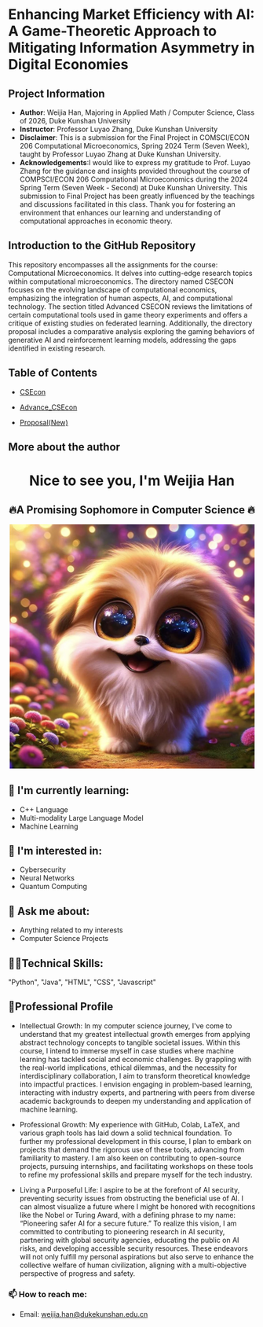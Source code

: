 # Enhancing Market Efficiency with AI: A Game-Theoretic Approach to Mitigating Information Asymmetry in Digital Economies
## Project Information

- **Author**: Weijia Han, Majoring in Applied Math / Computer Science, Class of 2026, Duke Kunshan University
- **Instructor**: Professor Luyao Zhang, Duke Kunshan University
- **Disclaimer**: This is a submission for the Final Project in COMSCI/ECON 206 Computational Microeconomics, Spring 2024 Term (Seven Week), taught by Professor Luyao Zhang at Duke Kunshan University.
- **Acknowledgements**:I would like to express my gratitude to Prof. Luyao Zhang for the guidance and insights provided throughout the course of COMPSCI/ECON 206 Computational Microeconomics during the 2024 Spring Term (Seven Week - Second) at Duke Kunshan University. This submission to Final Project has been greatly influenced by the teachings and discussions facilitated in this class. Thank you for fostering an environment that enhances our learning and understanding of computational approaches in economic theory.
  
## Introduction to the GitHub Repository
This repository encompasses all the assignments for the course: Computational Microeconomics. It delves into cutting-edge research topics within computational microeconomics. The directory named CSECON focuses on the evolving landscape of computational economics, emphasizing the integration of human aspects, AI, and computational technology. The section titled Advanced CSECON reviews the limitations of certain computational tools used in game theory experiments and offers a critique of existing studies on federated learning. Additionally, the directory proposal includes a comparative analysis exploring the gaming behaviors of generative AI and reinforcement learning models, addressing the gaps identified in existing research.


## Table of Contents
- [CSEcon](CSEcon/)
  
- [Advance_CSEcon](Advance_CSEcon%20)

- [Proposal(New)](Proposal%20(New))



## More about the author
<h1 align="center"> Nice to see you, I'm Weijia Han</h1>
<h2 align="center">🔥A Promising Sophomore in Computer Science 🔥</h2>

<p align="center">
  <img src="https://github.com/Rising-Stars-by-Sunshine/Vivian-Weijia-_24_CS206/blob/main/Screen%20Shot%202024-03-27%20at%2015.54.51.png?raw=true" alt="Alt Text" width="500">
</p>

## 🌱 I'm currently learning:
- C++ Language
- Multi-modality Large Language Model
- Machine Learning
  
## 👣 I'm interested in:
- Cybersecurity
- Neural Networks
- Quantum Computing

## 💬 Ask me about:
- Anything related to my interests
- Computer Science Projects

## 👩‍💻Technical Skills:

"Python", "Java", "HTML", "CSS", "Javascript"



## 🧐Professional Profile
- Intellectual Growth:
  In my computer science journey, I've come to understand that my greatest intellectual growth emerges from applying abstract technology concepts to tangible societal issues. Within this course, I intend to immerse myself in case studies where machine learning has tackled social and economic challenges. By grappling with the real-world implications, ethical dilemmas, and the necessity for interdisciplinary collaboration, I aim to transform theoretical knowledge into impactful practices. I envision engaging in problem-based learning, interacting with industry experts, and partnering with peers from diverse academic backgrounds to deepen my understanding and application of machine learning.
  
- Professional Growth:
  My experience with GitHub, Colab, LaTeX, and various graph tools has laid down a solid technical foundation. To further my professional development in this course, I plan to embark on projects that demand the rigorous use of these tools, advancing from familiarity to mastery. I am also keen on contributing to open-source projects, pursuing internships, and facilitating workshops on these tools to refine my professional skills and prepare myself for the tech industry.
  
- Living a Purposeful Life:
  I aspire to be at the forefront of AI security, preventing security issues from obstructing the beneficial use of AI. I can almost visualize a future where I might be honored with recognitions like the Nobel or Turing Award, with a defining phrase to my name: “Pioneering safer AI for a secure future.” To realize this vision, I am committed to contributing to pioneering research in AI security, partnering with global security agencies, educating the public on AI risks, and developing accessible security resources. These endeavors will not only fulfill my personal aspirations but also serve to enhance the collective welfare of human civilization, aligning with a multi-objective perspective of progress and safety.


### 📫 How to reach me:
- Email: [weijia.han@dukekunshan.edu.cn](mailto:weijia.han@dukekunshan.edu.cn)



